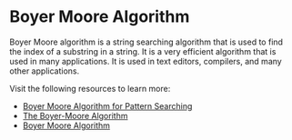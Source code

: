 # Boyer Moore Algorithm

Boyer Moore algorithm is a string searching algorithm that is used to find the index of a substring in a string. It is a very efficient algorithm that is used in many applications. It is used in text editors, compilers, and many other applications.

Visit the following resources to learn more:

- [Boyer Moore Algorithm for Pattern Searching](https://www.geeksforgeeks.org/boyer-moore-algorithm-for-pattern-searching/)
- [The Boyer-Moore Algorithm](https://www.javatpoint.com/daa-boyer-moore-algorithm)
- [Boyer Moore Algorithm](https://www.coursera.org/learn/algorithms-part2/lecture/CYxOT/boyer-moore)
